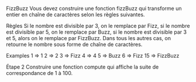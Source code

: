 FizzBuzz
Vous devez construire une fonction fizzBuzz qui transforme un entier en chaîne de caractères selon les règles suivantes.

Règles
Si le nombre est divisible par 3, on le remplace par Fizz, 
si le nombre est divisible par 5, on le remplace par Buzz, 
si le nombre est divisible par 3 et 5, 
alors on le remplace par FizzBuzz. Dans tous les autres cas, on retourne le nombre sous forme de chaîne de caractères.

Examples
1 => 1
2 => 2
3 => Fizz
4 => 4
5 => Buzz
6 => Fizz
15 => FizzBuzz

Étape 2
Construire une fonction compute qui affiche la suite de correspondance de 1 à 100.